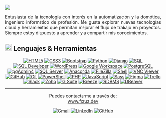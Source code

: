 
<a href="https://github.com/Lalit-Kumar-Badhotiya/readme-typing-svg"><img src="https://readme-typing-svg.herokuapp.com?font=Fira+Code&duration=4000&pause=50&color=41FF00&width=435&lines=nombre+=+'Fabian+Cruz';print+(f'Hola+soy+{nombre}!+👋"></a>
<p align="justify">Entusiasta de la tecnología con interés en la automatización y la domótica, Ingeniero informático de profesión. Me gusta explorar nuevas tecnologías cloud y herramientas que permitan mejorar el flujo de trabajo en proyectos. Siempre estoy dispuesto a aprender y a compartir mis conocimientos.</p>

## <img src="https://media2.giphy.com/media/QssGEmpkyEOhBCb7e1/giphy.gif?cid=ecf05e47a0n3gi1bfqntqmob8g9aid1oyj2wr3ds3mg700bl&rid=giphy.gif" width ="22"><b> Lenguajes & Herramientas</b>

<p align="center">  <!-- HTML -->
  <a href="#"><img src="https://img.shields.io/badge/-HTML-05122A?style=flat&logo=html5&logoColor=E34F26" alt="HTML5" /></a>
  <!-- CSS -->
  <a href="#"><img src="https://img.shields.io/badge/-CSS-05122A?style=flat&logo=css3&logoColor=1572B6" alt="CSS3" /></a>
  <!-- Bootstrap -->
  <a href="#"><img src="https://img.shields.io/badge/-Bootstrap-05122A?style=flat&logo=bootstrap&logoColor=563D7C" alt="Bootstrap" /></a>
  <!-- Python -->
  <a href="#"><img src="https://img.shields.io/badge/-Python-05122A?style=flat&logo=python&logoColor=3776AB" alt="Python" /></a>
  <!-- Django -->
  <a href="#"><img src="https://img.shields.io/badge/-Django-05122A?style=flat&logo=django&logoColor=092E20" alt="Django" /></a>
  <!-- SQL -->
  <a href="#"><img src="https://img.shields.io/badge/-SQL-05122A?style=flat&logo=postgresql&logoColor=4479A1" alt="SQL" /></a>
  <!-- SQL Developer -->
  <a href="#"><img src="https://img.shields.io/badge/-SQL_Developer-05122A?style=flat&logo=oracle&logoColor=F80000" alt="SQL Developer" /></a>
  <!-- WordPress -->
  <a href="#"><img src="https://img.shields.io/badge/-WordPress-05122A?style=flat&logo=wordpress&logoColor=21759B" alt="WordPress" /></a>
  <!-- Google Workspace -->
  <a href="#"><img src="https://img.shields.io/badge/-Google_Workspace-05122A?style=flat&logo=google&logoColor=4285F4" alt="Google Workspace" /></a>
  <!-- PostgreSQL -->
  <a href="#"><img src="https://img.shields.io/badge/-PostgreSQL-05122A?style=flat&logo=postgresql&logoColor=336791" alt="PostgreSQL" /></a>
  <!-- pgAdmin4 -->
  <a href="#"><img src="https://img.shields.io/badge/-pgAdmin4-05122A?style=flat&logo=postgresql&logoColor=336791" alt="pgAdmin4" /></a>
  <!-- SQL Server -->
  <a href="#"><img src="https://img.shields.io/badge/-SQL_Server-05122A?style=flat&logo=microsoft-sql-server&logoColor=CC2927" alt="SQL Server" /></a>
  <!-- Anaconda -->
  <a href="#"><img src="https://img.shields.io/badge/-Anaconda-05122A?style=flat&logo=anaconda&logoColor=44A833" alt="Anaconda" /></a>
  <!-- FileZilla -->
  <a href="#"><img src="https://img.shields.io/badge/-FileZilla-05122A?style=flat&logo=filezilla&logoColor=BF0000" alt="FileZilla" /></a>
  <!-- Excel -->
  <!--<a href="#"><img src="https://img.shields.io/badge/-Excel-05122A?style=flat&logo=microsoft-excel&logoColor=217346" alt="Excel" /></a>-->
  <!-- Word -->   
  <!-- <a href="#"><img src="https://img.shields.io/badge/-Word-05122A?style=flat&logo=microsoft-word&logoColor=2B579A" alt="Word" /></a> -->   
  <!-- Shell -->
  <a href="#"><img src="https://img.shields.io/badge/-Shell-05122A?style=flat&logo=gnu-bash&logoColor=FFD500" alt="Shell" /></a>
  <!-- VNC Viewer -->
  <a href="#"><img src="https://img.shields.io/badge/-VNC_Viewer-05122A?style=flat&logo=realvnc&logoColor=0071C5" alt="VNC Viewer" /></a>
  <!-- GitHub -->
  <a href="#"><img src="https://img.shields.io/badge/-GitHub-05122A?style=flat&logo=github&logoColor=181717" alt="GitHub" /></a>
  <!-- Git -->
  <a href="#"><img src="https://img.shields.io/badge/-Git-05122A?style=flat&logo=git&logoColor=F05032" alt="Git" /></a>
  <!-- PowerShell -->
  <a href="#"><img src="https://img.shields.io/badge/-PowerShell-05122A?style=flat&logo=powershell&logoColor=5391FE" alt="PowerShell" /></a>
  <!-- PHP -->
  <a href="#"><img src="https://img.shields.io/badge/-PHP-05122A?style=flat&logo=php&logoColor=777BB4" alt="PHP" /></a>
  <!-- JavaScript -->
  <a href="#"><img src="https://img.shields.io/badge/-JavaScript-05122A?style=flat&logo=javascript&logoColor=F7DF1E" alt="JavaScript" /></a>
  <!-- Sass -->
  <a href="#"><img src="https://img.shields.io/badge/-Sass-05122A?style=flat&logo=sass&logoColor=CC6699" alt="Sass" /></a>
  <!-- Figma -->
  <a href="#"><img src="https://img.shields.io/badge/-Figma-05122A?style=flat&logo=figma&logoColor=F24E1E" alt="Figma" /></a>
  <!-- Trello -->
  <a href="#"><img src="https://img.shields.io/badge/-Trello-05122A?style=flat&logo=trello&logoColor=0079BF" alt="Trello" /></a>
  <!-- Slack -->
  <a href="#"><img src="https://img.shields.io/badge/-Slack-05122A?style=flat&logo=slack&logoColor=4A154B" alt="Slack" /></a>
  <!-- Zoho -->
  <a href="#"><img src="https://img.shields.io/badge/-Zoho-05122A?style=flat&logo=zoho&logoColor=FF0000" alt="Zoho" /></a>
  <!-- G Suite -->
  <a href="#"><img src="https://img.shields.io/badge/-G_Suite-05122A?style=flat&logo=google&logoColor=4285F4" alt="G Suite" /></a>
  <!-- Breeze -->
  <a href="#"><img src="https://img.shields.io/badge/-Breeze-05122A?style=flat&logo=breeze&logoColor=00BFFF" alt="Breeze" /></a>
  <!-- RDBMS -->
  <a href="#"><img src="https://img.shields.io/badge/-RDBMS-05122A?style=flat&logo=postgresql&logoColor=4479A1" alt="RDBMS" /></a>
  <!-- DBeaver -->
  <a href="#"><img src="https://img.shields.io/badge/-DBeaver-05122A?style=flat&logo=dbeaver&logoColor=072A45" alt="DBeaver" /></a>
</p>
<hr>
<p align="center">
Puedes contactarme a través de:
  <br>
  <a href="www.fcruz.dev">www.fcruz.dev</a>
</p>
<p align="center">
<a href="mailto:fov.cruz@gmail.com"><img src="https://img.shields.io/badge/-fov.cruz@gmail.com-c14438?style=flat&logo=gmail&logoColor=white" alt="Gmail" /></a> <a href="https://www.linkedin.com/in/fabian-osvaldo-cruz"><img src="https://img.shields.io/badge/-/fabian--osvaldo--cruz-blue?style=flat&logo=linkedin&logoColor=white" alt="LinkedIn" /></a> <a href="https://github.com/FovCruz/"><img src="https://img.shields.io/badge/-FovCruz-181717?style=flat&logo=github&logoColor=white" alt="GitHub" /></a>
</p
---

